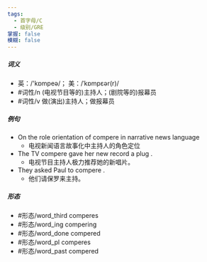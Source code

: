 ```yaml
---
tags:
  - 首字母/C
  - 级别/GRE
掌握: false
模糊: false
---
```

##### 词义
- 英：/'kɒmpeə/； 美：/ˈkɒmpɛər(r)/
- #词性/n  (电视节目等的)主持人；(剧院等的)报幕员
- #词性/v  做(演出)主持人；做报幕员
##### 例句
- On the role orientation of compere in narrative news language
	- 电视新闻语言故事化中主持人的角色定位
- The TV compere gave her new record a plug .
	- 电视节目主持人极力推荐她的新唱片。
- They asked Paul to compere .
	- 他们请保罗来主持。
##### 形态
- #形态/word_third comperes
- #形态/word_ing compering
- #形态/word_done compered
- #形态/word_pl comperes
- #形态/word_past compered
